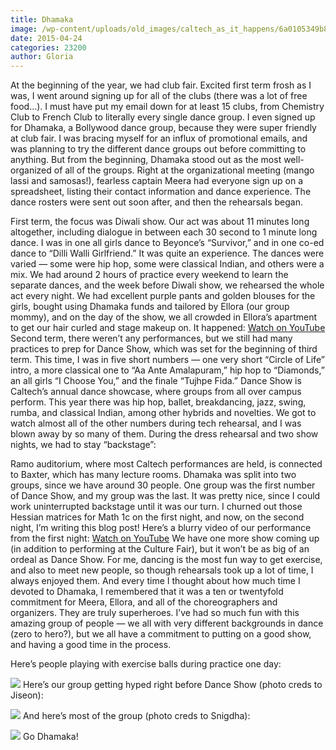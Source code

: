 ```yaml
---
title: Dhamaka
image: /wp-content/uploads/old_images/caltech_as_it_happens/6a0105349b8251970b01b8d1053cbe970c.jpg
date: 2015-04-24
categories: 23200
author: Gloria
---
```


At the beginning of the year, we had club fair. Excited first term frosh as I was, I went around signing up for all of the clubs (there was a lot of free food…). I must have put my email down for at least 15 clubs, from Chemistry Club to French Club to literally every single dance group. I even signed up for Dhamaka, a Bollywood dance group, because they were super friendly at club fair. I was bracing myself for an influx of promotional emails, and was planning to try the different dance groups out before committing to anything. But from the beginning, Dhamaka stood out as the most well-organized of all of the groups. Right at the organizational meeting (mango lassi and samosas!), fearless captain Meera had everyone sign up on a spreadsheet, listing their contact information and dance experience. The dance rosters were sent out soon after, and then the rehearsals began.

First term, the focus was Diwali show. Our act was about 11 minutes long altogether, including dialogue in between each 30 second to 1 minute long dance. I was in one all girls dance to Beyonce’s “Survivor,” and in one co-ed dance to “Dilli Walli Girlfriend.” It was quite an experience. The dances were varied — some were hip hop, some were classical Indian, and others were a mix. We had around 2 hours of practice every weekend to learn the separate dances, and the week before Diwali show, we rehearsed the whole act every night. We had excellent purple pants and golden blouses for the girls, bought using Dhamaka funds and tailored by Ellora (our group mommy), and on the day of the show, we all crowded in Ellora’s apartment to get our hair curled and stage makeup on. It happened:
[Watch on YouTube](https://www.youtube.com/watch?v=H1m9xZsUhks)
Second term, there weren’t any performances, but we still had many practices to prep for Dance Show, which was set for the beginning of third term. This time, I was in five short numbers — one very short “Circle of Life” intro, a more classical one to “Aa Ante Amalapuram,” hip hop to “Diamonds,” an all girls “I Choose You,” and the finale “Tujhpe Fida.” Dance Show is Caltech’s annual dance showcase, where groups from all over campus perform. This year there was hip hop, ballet, breakdancing, jazz, swing, rumba, and classical Indian, among other hybrids and novelties. We got to watch almost all of the other numbers during tech rehearsal, and I was blown away by so many of them. During the dress rehearsal and two show nights, we had to stay “backstage”:

Ramo auditorium, where most Caltech performances are held, is connected to Baxter, which has many lecture rooms. Dhamaka was split into two groups, since we have around 30 people. One group was the first number of Dance Show, and my group was the last. It was pretty nice, since I could work uninterrupted backstage until it was our turn. I churned out those Hessian matrices for Math 1c on the first night, and now, on the second night, I’m writing this blog post! Here’s a blurry video of our performance from the first night:
[Watch on YouTube](https://www.youtube.com/watch?v=jWCFCaQKgPg)
We have one more show coming up (in addition to performing at the Culture Fair), but it won’t be as big of an ordeal as Dance Show. For me, dancing is the most fun way to get exercise, and also to meet new people, so though rehearsals took up a lot of time, I always enjoyed them. And every time I thought about how much time I devoted to Dhamaka, I remembered that it was a ten or twentyfold commitment for Meera, Ellora, and all of the choreographers and organizers. They are truly superheroes. I’ve had so much fun with this amazing group of people — we all with very different backgrounds in dance (zero to hero?), but we all have a commitment to putting on a good show, and having a good time in the process.

Here’s people playing with exercise balls during practice one day:


![](/old_images/caltech_as_it_happens/6a0105349b8251970b01bb081faf1a970d.jpg)
Here’s our group getting hyped right before Dance Show (photo creds to Jiseon):


![](/old_images/caltech_as_it_happens/6a0105349b8251970b01b7c77baffd970b.jpg)
And here’s most of the group (photo creds to Snigdha):


![](/old_images/caltech_as_it_happens/6a0105349b8251970b01b7c77bafff970b.jpg)
Go Dhamaka!
